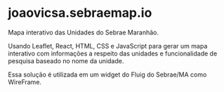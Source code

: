 # joaovicsa.sebraemap.io

Mapa interativo das Unidades do Sebrae Maranhão.

Usando Leaflet, React, HTML, CSS e JavaScript para gerar um mapa interativo com informações a respeito das unidades e funcionalidade de pesquisa baseado no nome da unidade.

Essa solução é utilizada em um widget do Fluig do Sebrae/MA como WireFrame.
